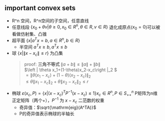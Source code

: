 ## important convex sets
- R^n 空间，R^n空间的子空间，任意直线
- 任意线段 $\{x_0+\theta v|\theta \ge 0, x_0\in R^n,\theta \in R,v\in R\}$ 退化成原点($x_0=0$)可以被看做仿射集、凸锥
- 超平面 $\{x|a^Tx=b,a\in R^n,b\in R\}$
    - 半空间 $a^Tx\ge b,a^Tx\le b$
- 球 $\{x|\left \| x-x_c\right \|\le r\}$ 为凸集
    > proof: **三角不等式** $\left \|a+b\right \|\le \left \|a\right \|+\left \|b\right \|$  
    > $\left \| \theta x_1+(1-\theta)x_2-x_c\right \|_2 $  
    > $=\left \| \theta (x_1-x_c)+(1-\theta)(x_2-x_c)\right \|_2$  
    > $\le \theta \left \| x_1-x_c\right \|_2 +\theta \left \| x_2-x_c\right \|_2 \le r$
- 椭球 $\varepsilon(x_c, P)=\{x|(x-x_c)^TP^{-1}(x-x_c)\le 1\}x_c\in R^n,P\in S^n_{++}$ P矩阵为n维正定矩阵（两个+），$P^{-1}$ 为 $x-x_c$ 二范数的权重
    - 奇异值：$\sqrt{\mathrm{eig}(A^TA)}$  
    - P的奇异值表示椭球的半轴长


